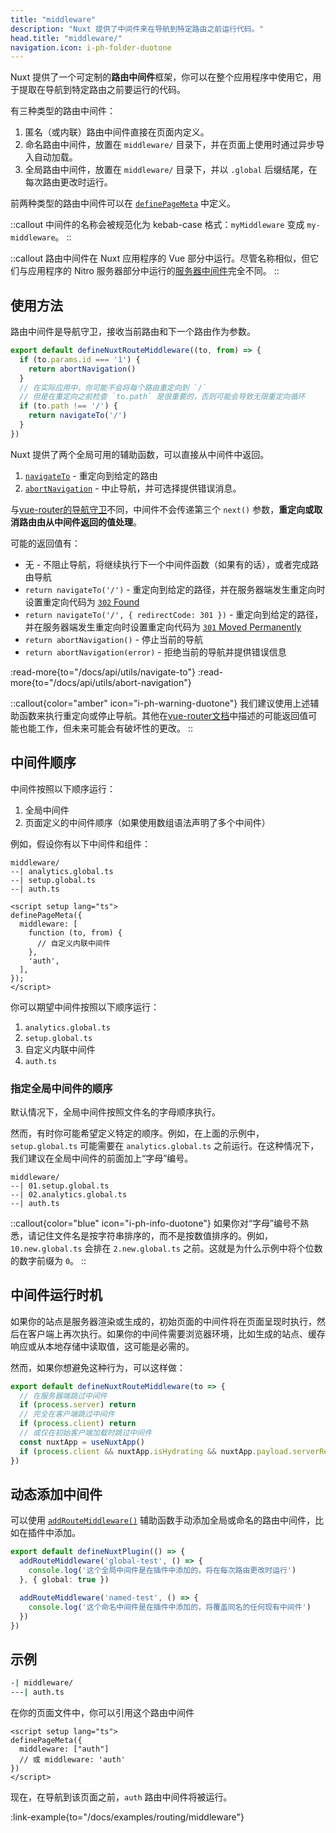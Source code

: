 ```yaml
---
title: "middleware"
description: "Nuxt 提供了中间件来在导航到特定路由之前运行代码。"
head.title: "middleware/"
navigation.icon: i-ph-folder-duotone
---
```


Nuxt 提供了一个可定制的**路由中间件**框架，你可以在整个应用程序中使用它，用于提取在导航到特定路由之前要运行的代码。

有三种类型的路由中间件：

1. 匿名（或内联）路由中间件直接在页面内定义。
2. 命名路由中间件，放置在 `middleware/` 目录下，并在页面上使用时通过异步导入自动加载。
3. 全局路由中间件，放置在 `middleware/` 目录下，并以 `.global` 后缀结尾，在每次路由更改时运行。

前两种类型的路由中间件可以在 [`definePageMeta`](/docs/api/utils/define-page-meta) 中定义。

::callout
中间件的名称会被规范化为 kebab-case 格式：`myMiddleware` 变成 `my-middleware`。
::

::callout
路由中间件在 Nuxt 应用程序的 Vue 部分中运行。尽管名称相似，但它们与应用程序的 Nitro 服务器部分中运行的[服务器中间件](/docs/guide/directory-structure/server#server-middleware)完全不同。
::

## 使用方法

路由中间件是导航守卫，接收当前路由和下一个路由作为参数。

```ts [middleware/my-middleware.ts]
export default defineNuxtRouteMiddleware((to, from) => {
  if (to.params.id === '1') {
    return abortNavigation()
  }
  // 在实际应用中，你可能不会将每个路由重定向到 `/`
  // 但是在重定向之前检查 `to.path` 是很重要的，否则可能会导致无限重定向循环
  if (to.path !== '/') {
    return navigateTo('/')
  }
})
```

Nuxt 提供了两个全局可用的辅助函数，可以直接从中间件中返回。

1. [`navigateTo`](/docs/api/utils/navigate-to) - 重定向到给定的路由
2. [`abortNavigation`](/docs/api/utils/abort-navigation) - 中止导航，并可选择提供错误消息。

与[vue-router的导航守卫](https://router.vuejs.org/guide/advanced/navigation-guards.html#global-before-guards)不同，中间件不会传递第三个 `next()` 参数，**重定向或取消路由由从中间件返回的值处理**。

可能的返回值有：

* 无 - 不阻止导航，将继续执行下一个中间件函数（如果有的话），或者完成路由导航
* `return navigateTo('/')` - 重定向到给定的路径，并在服务器端发生重定向时设置重定向代码为 [`302` Found](https://developer.mozilla.org/en-US/docs/Web/HTTP/Status/302)
* `return navigateTo('/', { redirectCode: 301 })` - 重定向到给定的路径，并在服务器端发生重定向时设置重定向代码为 [`301` Moved Permanently](https://developer.mozilla.org/en-US/docs/Web/HTTP/Status/301)
* `return abortNavigation()` - 停止当前的导航
* `return abortNavigation(error)` - 拒绝当前的导航并提供错误信息

:read-more{to="/docs/api/utils/navigate-to"}
:read-more{to="/docs/api/utils/abort-navigation"}

::callout{color="amber" icon="i-ph-warning-duotone"}
我们建议使用上述辅助函数来执行重定向或停止导航。其他在[vue-router文档](https://router.vuejs.org/guide/advanced/navigation-guards.html#global-before-guards)中描述的可能返回值可能也能工作，但未来可能会有破坏性的更改。
::

## 中间件顺序

中间件按照以下顺序运行：

1. 全局中间件
2. 页面定义的中间件顺序（如果使用数组语法声明了多个中间件）

例如，假设你有以下中间件和组件：

```text [middleware/ 目录]
middleware/
--| analytics.global.ts
--| setup.global.ts
--| auth.ts
```

```vue [pages/profile.vue]
<script setup lang="ts">
definePageMeta({
  middleware: [
    function (to, from) {
      // 自定义内联中间件
    },
    'auth',
  ],
});
</script>
```

你可以期望中间件按照以下顺序运行：

1. `analytics.global.ts`
2. `setup.global.ts`
3. 自定义内联中间件
4. `auth.ts`

### 指定全局中间件的顺序

默认情况下，全局中间件按照文件名的字母顺序执行。

然而，有时你可能希望定义特定的顺序。例如，在上面的示例中，`setup.global.ts` 可能需要在 `analytics.global.ts` 之前运行。在这种情况下，我们建议在全局中间件的前面加上“字母”编号。

```text [目录结构]
middleware/
--| 01.setup.global.ts
--| 02.analytics.global.ts
--| auth.ts
```

::callout{color="blue" icon="i-ph-info-duotone"}
如果你对“字母”编号不熟悉，请记住文件名是按字符串排序的，而不是按数值排序的。例如，`10.new.global.ts` 会排在 `2.new.global.ts` 之前。这就是为什么示例中将个位数的数字前缀为 `0`。
::

## 中间件运行时机

如果你的站点是服务器渲染或生成的，初始页面的中间件将在页面呈现时执行，然后在客户端上再次执行。如果你的中间件需要浏览器环境，比如生成的站点、缓存响应或从本地存储中读取值，这可能是必需的。

然而，如果你想避免这种行为，可以这样做：

```js [middleware/example.ts]
export default defineNuxtRouteMiddleware(to => {
  // 在服务器端跳过中间件
  if (process.server) return
  // 完全在客户端跳过中间件
  if (process.client) return
  // 或仅在初始客户端加载时跳过中间件
  const nuxtApp = useNuxtApp()
  if (process.client && nuxtApp.isHydrating && nuxtApp.payload.serverRendered) return
})
```

## 动态添加中间件

可以使用 [`addRouteMiddleware()`](/docs/api/utils/add-route-middleware) 辅助函数手动添加全局或命名的路由中间件，比如在插件中添加。

```ts
export default defineNuxtPlugin(() => {
  addRouteMiddleware('global-test', () => {
    console.log('这个全局中间件是在插件中添加的，将在每次路由更改时运行')
  }, { global: true })

  addRouteMiddleware('named-test', () => {
    console.log('这个命名中间件是在插件中添加的，将覆盖同名的任何现有中间件')
  })
})
```

## 示例

```bash [目录结构]
-| middleware/
---| auth.ts
```

在你的页面文件中，你可以引用这个路由中间件

```vue
<script setup lang="ts">
definePageMeta({
  middleware: ["auth"]
  // 或 middleware: 'auth'
})
</script>
```

现在，在导航到该页面之前，`auth` 路由中间件将被运行。

:link-example{to="/docs/examples/routing/middleware"}
